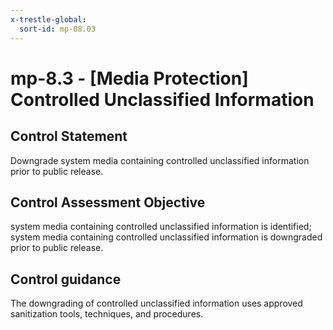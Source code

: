 ```yaml
---
x-trestle-global:
  sort-id: mp-08.03
---
```


# mp-8.3 - \[Media Protection\] Controlled Unclassified Information

## Control Statement

Downgrade system media containing controlled unclassified information prior to public release.

## Control Assessment Objective

system media containing controlled unclassified information is identified;
system media containing controlled unclassified information is downgraded prior to public release.

## Control guidance

The downgrading of controlled unclassified information uses approved sanitization tools, techniques, and procedures.
